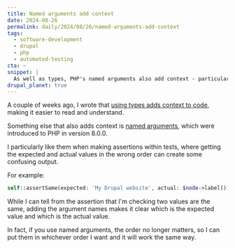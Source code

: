 ```yaml
---
title: Named arguments add context
date: 2024-08-26
permalink: daily/2024/08/26/named-arguments-add-context
tags:
  - software-development
  - drupal
  - php
  - automated-testing
cta: ~
snippet: |
  As well as types, PHP's named arguments also add context - particularly within tests.
drupal_planet: true
---
```


A couple of weeks ago, I wrote that [using types adds context to code][0], making it easier to read and understand.

Something else that also adds context is [named arguments][1], which were introduced to PHP in version 8.0.0.

I particularly like them when making assertions within tests, where getting the expected and actual values in the wrong order can create some confusing output.

For example:

```php
self::assertSame(expected: 'My Drupal website', actual: $node->label());
```

While I can tell from the assertion that I'm checking two values are the same, adding the argument names makes it clear which is the expected value and which is the actual value.

In fact, if you use named arguments, the order no longer matters, so I can put them in whichever order I want and it will work the same way.

[0]: {{site.url}}/daily/2024/08/17/types-add-context
[1]: https://www.php.net/manual/en/functions.arguments.php#functions.named-arguments
